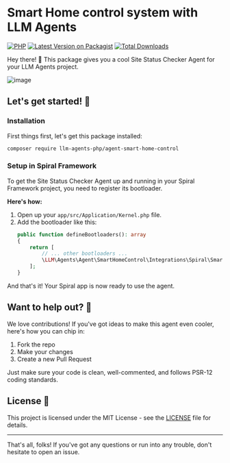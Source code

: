 # Smart Home control system with LLM Agents

[![PHP](https://img.shields.io/packagist/php-v/llm-agents-php/agent-smart-home-control.svg?style=flat-square)](https://packagist.org/packages/llm-agents-php/agent-smart-home-control)
[![Latest Version on Packagist](https://img.shields.io/packagist/v/llm-agents-php/agent-smart-home-control.svg?style=flat-square)](https://packagist.org/packages/llm-agents-php/agent-smart-home-control)
[![Total Downloads](https://img.shields.io/packagist/dt/llm-agents-php/agent-smart-home-control.svg?style=flat-square)](https://packagist.org/packages/llm-agents-php/agent-smart-home-control)

Hey there! 👋 This package gives you a cool Site Status Checker Agent for your LLM Agents project.

![image](https://github.com/user-attachments/assets/405275f8-a180-4134-806d-bc7287e779dc)

## Let's get started! 🚀

### Installation

First things first, let's get this package installed:

```bash
composer require llm-agents-php/agent-smart-home-control
```

### Setup in Spiral Framework

To get the Site Status Checker Agent up and running in your Spiral Framework project, you need to register its
bootloader.

**Here's how:**

1. Open up your `app/src/Application/Kernel.php` file.
2. Add the bootloader like this:
   ```php
   public function defineBootloaders(): array
   {
       return [
           // ... other bootloaders ...
           \LLM\Agents\Agent\SmartHomeControl\Integrations\Spiral\SmartHomeControlBootloader::class,
       ];
   }
   ```

And that's it! Your Spiral app is now ready to use the agent.

## Want to help out? 🤝

We love contributions! If you've got ideas to make this agent even cooler, here's how you can chip in:

1. Fork the repo
2. Make your changes
3. Create a new Pull Request

Just make sure your code is clean, well-commented, and follows PSR-12 coding standards.

## License 📄

This project is licensed under the MIT License - see the [LICENSE](LICENSE) file for details.

---

That's all, folks! If you've got any questions or run into any trouble, don't hesitate to open an issue.